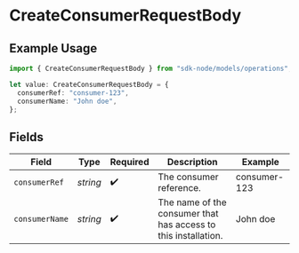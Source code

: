 # CreateConsumerRequestBody

## Example Usage

```typescript
import { CreateConsumerRequestBody } from "sdk-node/models/operations";

let value: CreateConsumerRequestBody = {
  consumerRef: "consumer-123",
  consumerName: "John doe",
};
```

## Fields

| Field                                                          | Type                                                           | Required                                                       | Description                                                    | Example                                                        |
| -------------------------------------------------------------- | -------------------------------------------------------------- | -------------------------------------------------------------- | -------------------------------------------------------------- | -------------------------------------------------------------- |
| `consumerRef`                                                  | *string*                                                       | :heavy_check_mark:                                             | The consumer reference.                                        | consumer-123                                                   |
| `consumerName`                                                 | *string*                                                       | :heavy_check_mark:                                             | The name of the consumer that has access to this installation. | John doe                                                       |